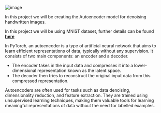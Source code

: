 ![image](https://github.com/footkol/Portfolio/assets/79214748/c54cacf9-52b6-4019-97d8-421de8c2de01)

In this project we will be creating the Autoencoder model for denoising handwritten images.

In this project we will be using MNIST dataset, further details can be found __[here]( https://en.wikipedia.org/wiki/MNIST_database)__

In PyTorch, an autoencoder is a type of artificial neural network that aims to learn efficient representations of data, typically without any supervision. It consists of two main components: an encoder and a decoder.

- The encoder takes in the input data and compresses it into a lower-dimensional representation known as the latent space.
- The decoder then tries to reconstruct the original input data from this compressed representation.

Autoencoders are often used for tasks such as data denoising, dimensionality reduction, and feature extraction. They are trained using unsupervised learning techniques, making them valuable tools for learning meaningful representations of data without the need for labelled examples.

